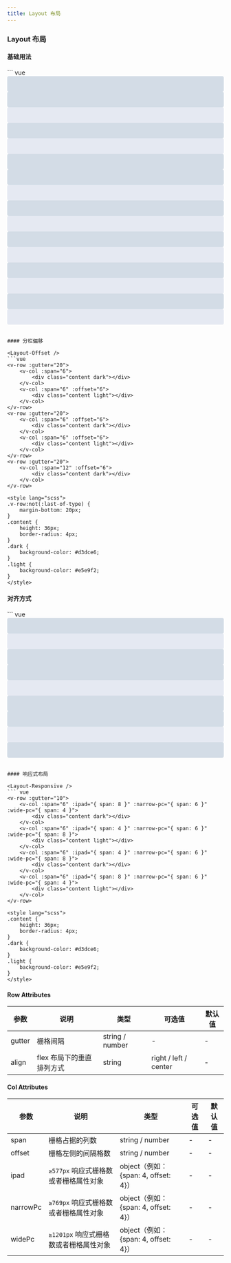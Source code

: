 ```yaml
---
title: Layout 布局
---
```


### Layout 布局

#### 基础用法

<Layout-Basis />
``` vue
<v-row>
    <v-col :span="24">
        <div class="content dark"></div>
    </v-col>
</v-row>
<v-row>
    <v-col :span="12">
        <div class="content dark"></div>
    </v-col>
    <v-col :span="12">
        <div class="content light"></div>
    </v-col>
</v-row>
<v-row>
    <v-col :span="8">
        <div class="content dark"></div>
    </v-col>
    <v-col :span="8">
        <div class="content light"></div>
    </v-col>
    <v-col :span="8">
        <div class="content dark"></div>
    </v-col>
</v-row>
<v-row>
    <v-col :span="6">
        <div class="content dark"></div>
    </v-col>
    <v-col :span="6">
        <div class="content light"></div>
    </v-col>
    <v-col :span="6">
        <div class="content dark"></div>
    </v-col>
    <v-col :span="6">
        <div class="content light"></div>
    </v-col>
</v-row>
<v-row>
    <v-col :span="4">
        <div class="content dark"></div>
    </v-col>
    <v-col :span="4">
        <div class="content light"></div>
    </v-col>
    <v-col :span="4">
        <div class="content dark"></div>
    </v-col>
    <v-col :span="4">
        <div class="content light"></div>
    </v-col>
    <v-col :span="4">
        <div class="content dark"></div>
    </v-col>
    <v-col :span="4">
        <div class="content light"></div>
    </v-col>
</v-row>

<style lang="scss">
.v-row:not(:last-of-type) {
    margin-bottom: 20px;
}
.content {
    height: 36px;
    border-radius: 4px;
}
.dark {
    background-color: #d3dce6;
}
.light {
    background-color: #e5e9f2;
}
</style>
```

#### 分栏偏移

<Layout-Offset />
```vue
<v-row :gutter="20">
    <v-col :span="6">
        <div class="content dark"></div>
    </v-col>
    <v-col :span="6" :offset="6">
        <div class="content light"></div>
    </v-col>
</v-row>
<v-row :gutter="20">
    <v-col :span="6" :offset="6">
        <div class="content dark"></div>
    </v-col>
    <v-col :span="6" :offset="6">
        <div class="content light"></div>
    </v-col>
</v-row>
<v-row :gutter="20">
    <v-col :span="12" :offset="6">
        <div class="content dark"></div>
    </v-col>
</v-row>

<style lang="scss">
.v-row:not(:last-of-type) {
    margin-bottom: 20px;
}
.content {
    height: 36px;
    border-radius: 4px;
}
.dark {
    background-color: #d3dce6;
}
.light {
    background-color: #e5e9f2;
}
</style>
```

#### 对齐方式

<Layout-Align />
``` vue
<v-row>
    <v-col :span="6">
        <div class="content dark"></div>
    </v-col>
    <v-col :span="6">
        <div class="content light"></div>
    </v-col>
    <v-col :span="6">
        <div class="content dark"></div>
    </v-col>
</v-row>
<v-row align="center">
    <v-col :span="6">
        <div class="content dark"></div>
    </v-col>
    <v-col :span="6">
        <div class="content light"></div>
    </v-col>
    <v-col :span="6">
        <div class="content dark"></div>
    </v-col>
</v-row>
<v-row align="right">
    <v-col :span="6">
        <div class="content dark"></div>
    </v-col>
    <v-col :span="6">
        <div class="content light"></div>
    </v-col>
    <v-col :span="6">
        <div class="content dark"></div>
    </v-col>
</v-row>

<style lang="scss">
.v-row {
    padding: 10px 0;
    background-color: #f9fafc;

    &:not(:last-of-type) {
        margin-bottom: 20px;
    }
}
.content {
    height: 36px;
    border-radius: 4px;
}
.dark {
    background-color: #d3dce6;
}
.light {
    background-color: #e5e9f2;
}
</style>
```

#### 响应式布局

<Layout-Responsive />
``` vue
<v-row :gutter="10">
    <v-col :span="6" :ipad="{ span: 8 }" :narrow-pc="{ span: 6 }" :wide-pc="{ span: 4 }">
        <div class="content dark"></div>
    </v-col>
    <v-col :span="6" :ipad="{ span: 4 }" :narrow-pc="{ span: 6 }" :wide-pc="{ span: 8 }">
        <div class="content light"></div>
    </v-col>
    <v-col :span="6" :ipad="{ span: 4 }" :narrow-pc="{ span: 6 }" :wide-pc="{ span: 8 }">
        <div class="content dark"></div>
    </v-col>
    <v-col :span="6" :ipad="{ span: 8 }" :narrow-pc="{ span: 6 }" :wide-pc="{ span: 4 }">
        <div class="content light"></div>
    </v-col>
</v-row>

<style lang="scss">
.content {
    height: 36px;
    border-radius: 4px;
}
.dark {
    background-color: #d3dce6;
}
.light {
    background-color: #e5e9f2;
}
</style>
```

#### Row Attributes

| 参数        | 说明         | 类型    | 可选值  | 默认值 
| ---------- |--------------| -------| -----|-----
| gutter      | 栅格间隔     | string / number | -     | -
| align   | flex 布局下的垂直排列方式  | string | right / left / center | -

#### Col Attributes

| 参数        | 说明         | 类型    | 可选值  | 默认值 
| ---------- |--------------| -------| -----|-----
| span      | 栅格占据的列数     | string / number | - | -
| offset   | 栅格左侧的间隔格数  | string / number | - | -
| ipad     | ```≥577px``` 响应式栅格数或者栅格属性对象  | object（例如： {span: 4, offset: 4}） | - | -
| narrowPc | ```≥769px``` 响应式栅格数或者栅格属性对象  | object（例如： {span: 4, offset: 4}） | - | -
| widePc   | ```≥1201px``` 响应式栅格数或者栅格属性对象  | object（例如： {span: 4, offset: 4}） | - | -
